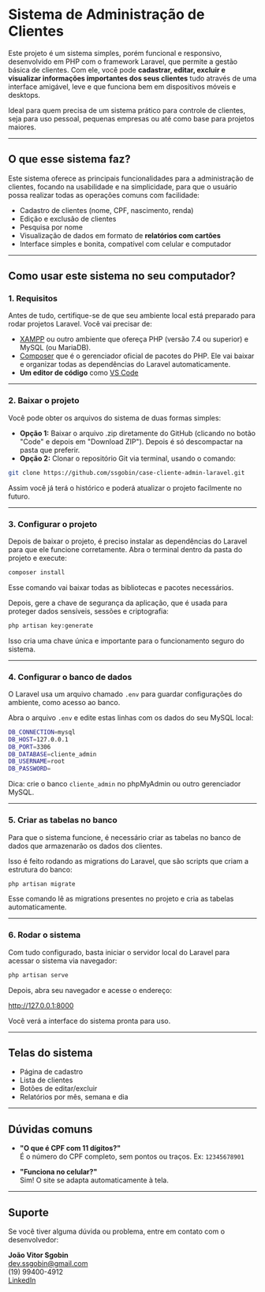 # Sistema de Administração de Clientes

Este projeto é um sistema simples, porém funcional e responsivo, desenvolvido em PHP com o framework Laravel, que permite a gestão básica de clientes. Com ele, você pode **cadastrar, editar, excluir e visualizar informações importantes dos seus clientes** tudo através de uma interface amigável, leve e que funciona bem em dispositivos móveis e desktops.

Ideal para quem precisa de um sistema prático para controle de clientes, seja para uso pessoal, pequenas empresas ou até como base para projetos maiores.

---

## O que esse sistema faz?

Este sistema oferece as principais funcionalidades para a administração de clientes, focando na usabilidade e na simplicidade, para que o usuário possa realizar todas as operações comuns com facilidade:

-  Cadastro de clientes (nome, CPF, nascimento, renda)
-  Edição e exclusão de clientes
-  Pesquisa por nome
-  Visualização de dados em formato de **relatórios com cartões**
-  Interface simples e bonita, compatível com celular e computador

---

## Como usar este sistema no seu computador?

### 1. Requisitos

Antes de tudo, certifique-se de que seu ambiente local está preparado para rodar projetos Laravel. Você vai precisar de:

- [XAMPP](https://www.apachefriends.org/pt_br/index.html) ou outro ambiente que ofereça PHP (versão 7.4 ou superior) e MySQL (ou MariaDB).
- [Composer](https://getcomposer.org/) que é o gerenciador oficial de pacotes do PHP. Ele vai baixar e organizar todas as dependências do Laravel automaticamente.
- **Um editor de código** como [VS Code](https://code.visualstudio.com/)

---

### 2. Baixar o projeto

Você pode obter os arquivos do sistema de duas formas simples:

- **Opção 1:** Baixar o arquivo .zip diretamente do GitHub (clicando no botão "Code" e depois em "Download ZIP"). Depois é só descompactar na pasta que preferir.
- **Opção 2:** Clonar o repositório Git via terminal, usando o comando:
```bash
git clone https://github.com/ssgobin/case-cliente-admin-laravel.git
```
Assim você já terá o histórico e poderá atualizar o projeto facilmente no futuro.

---

### 3. Configurar o projeto

Depois de baixar o projeto, é preciso instalar as dependências do Laravel para que ele funcione corretamente.
Abra o terminal dentro da pasta do projeto e execute:

```bash
composer install
```
Esse comando vai baixar todas as bibliotecas e pacotes necessários.

Depois, gere a chave de segurança da aplicação, que é usada para proteger dados sensíveis, sessões e criptografia:

```bash
php artisan key:generate
```
Isso cria uma chave única e importante para o funcionamento seguro do sistema.

---

### 4. Configurar o banco de dados

O Laravel usa um arquivo chamado `.env` para guardar configurações do ambiente, como acesso ao banco.

Abra o arquivo `.env` e edite estas linhas com os dados do seu MySQL local:


```bash
DB_CONNECTION=mysql
DB_HOST=127.0.0.1
DB_PORT=3306
DB_DATABASE=cliente_admin
DB_USERNAME=root
DB_PASSWORD=
```

Dica: crie o banco `cliente_admin` no phpMyAdmin ou outro gerenciador MySQL.

---

### 5. Criar as tabelas no banco

Para que o sistema funcione, é necessário criar as tabelas no banco de dados que armazenarão os dados dos clientes.

Isso é feito rodando as migrations do Laravel, que são scripts que criam a estrutura do banco:

```bash
php artisan migrate
```
Esse comando lê as migrations presentes no projeto e cria as tabelas automaticamente.

---

### 6. Rodar o sistema

Com tudo configurado, basta iniciar o servidor local do Laravel para acessar o sistema via navegador:

```bash
php artisan serve
```

Depois, abra seu navegador e acesse o endereço:

http://127.0.0.1:8000

Você verá a interface do sistema pronta para uso.

---

## Telas do sistema

-  Página de cadastro
-  Lista de clientes
-  Botões de editar/excluir
-  Relatórios por mês, semana e dia

---

## Dúvidas comuns

- **"O que é CPF com 11 dígitos?"**  
  É o número do CPF completo, sem pontos ou traços. Ex: `12345678901`

- **"Funciona no celular?"**  
  Sim! O site se adapta automaticamente à tela.

---

## Suporte

Se você tiver alguma dúvida ou problema, entre em contato com o desenvolvedor:

**João Vitor Sgobin**  
dev.ssgobin@gmail.com  
(19) 99400-4912  
[LinkedIn](https://www.linkedin.com/in/joaovitorsgobin/)

